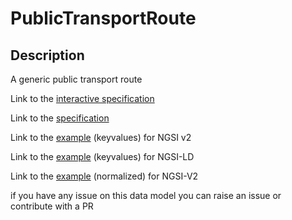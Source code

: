 # PublicTransportRoute

## Description 

A generic public transport route

Link to the [interactive specification](https://swagger.lab.fiware.org/?url=https://smart-data-models.github.io/dataModel.UrbanMobility/PublicTransportRoute/swagger.yaml)

Link to the [specification](https://smart-data-models.github.io/dataModel.UrbanMobility/PublicTransportRoute/doc/spec.md)

Link to the [example](https://smart-data-models.github.io/dataModel.UrbanMobility/PublicTransportRoute/examples/example.json) (keyvalues) for NGSI v2

Link to the [example](https://smart-data-models.github.io/dataModel.UrbanMobility/PublicTransportRoute/examples/example.jsonld) (keyvalues) for NGSI-LD

Link to the [example](https://smart-data-models.github.io/dataModel.UrbanMobility/PublicTransportRoute/examples/example-normalized.json) (normalized) for NGSI-V2


 if you have any issue on this data model you can raise an issue or contribute with a PR